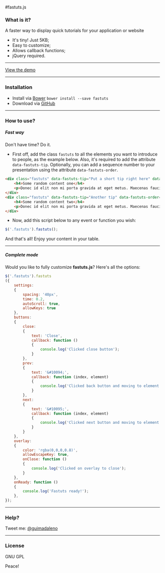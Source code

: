 #fastuts.js

### What is it?

A faster way to display quick tutorials for your application or website

  - It's tiny! Just 5KB;
  - Easy to customize;
  - Allows callback functions;
  - jQuery required.

---

[View the demo](https://guimadaleno.github.io/demos/fastuts.js)

---

### Installation

- Install via [Bower](http://bower.io) ```bower install --save fastuts```
- Download via [GitHub](https://github.com/guimadaleno/fastuts/archive/master.zip)

---

### How to use?

##### Fast way

Don't have time? Do it.

- First off, add the class `fastuts` to all the elements you want to introduce to people, as the example below. Also, it's required to add the attribute `data-fastuts-tip`. Optionally, you can add a sequence number to your presentation using the attribute `data-fastuts-order`.
```html
<div class="fastuts" data-fastuts-tip="Put a short tip right here" data-fastuts-order="2">
	<h4>Some random content one</h4>
	<p>Donec id elit non mi porta gravida at eget metus. Maecenas faucibus mollis interdum.</p>
</div>
<div class="fastuts" data-fastuts-tip="Another tip" data-fastuts-order="1">
	<h4>Some random content two</h4>
	<p>Donec id elit non mi porta gravida at eget metus. Maecenas faucibus mollis interdum.</p>
</div>
```

- Now, add this script below to any event or function you wish:
```javascript
$('.fastuts').fastuts();
```
And that's all! Enjoy your content in your table.

---

##### Complete mode
Would you like to fully customize **fastuts.js**? Here's all the options:

```javascript
$('.fastuts').fastuts
({
	settings:
	{
		spacing: '40px',
		time: 0.2,
		autoScroll: true,
		allowKeys: true
	},
	buttons:
	{
		close:
		{
			text: 'Close',
			callback: function ()
			{
				console.log('Clicked close button');
			}
		},
		prev:
		{
			text: '&#10094;',
			callback: function (index, element)
			{
				console.log('Clicked back button and moving to element ' + index);
			}
		},
		next:
		{
			text: '&#10095;',
			callback: function (index, element)
			{
				console.log('Clicked next button and moving to element ' + index);
			}
		}
	},
	overlay:
	{
		color: 'rgba(0,0,0,0.8)',
		allowEscapeKey: true,
		onClose: function ()
		{
			console.log('Clicked on overlay to close');
		}
	},
	onReady: function ()
	{
		console.log('Fastuts ready!');
	},
});
```

---

### Help?
Tweet me: [@guimadaleno](http://twitter.com/guimadaleno)

---

### License
GNU GPL

Peace!
